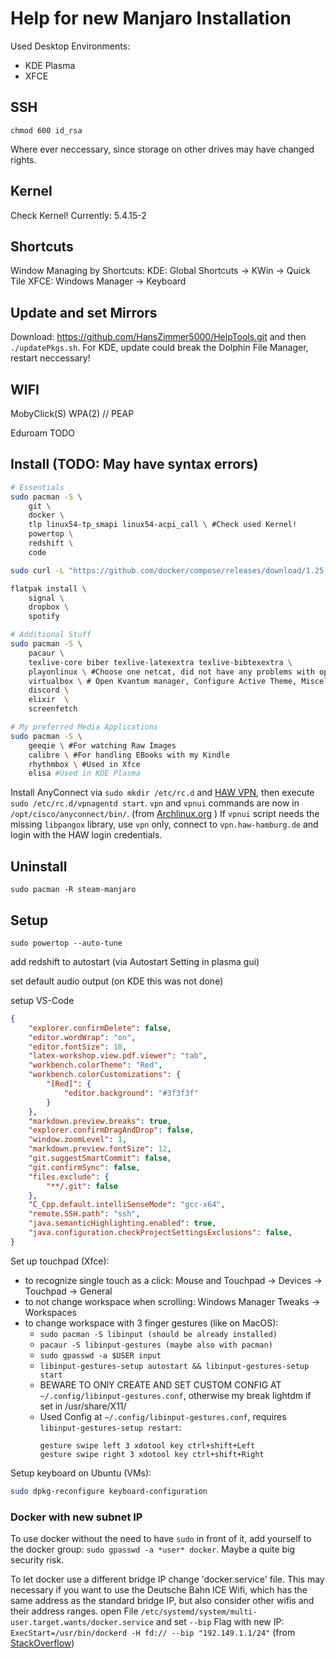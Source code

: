 # Help for new Manjaro Installation

Used Desktop Environments: 
- KDE Plasma
- XFCE

## SSH
```shell
chmod 600 id_rsa 
```
Where ever neccessary, since storage on other drives may have changed rights.

## Kernel
Check Kernel!
Currently: 5.4.15-2

## Shortcuts
Window Managing by Shortcuts:
KDE: Global Shortcuts -> KWin -> Quick Tile
XFCE: Windows Manager -> Keyboard

## Update and set Mirrors
Download: https://github.com/HansZimmer5000/HelpTools.git and then ```./updatePkgs.sh```. For KDE, update could break the Dolphin File Manager, restart neccessary!

## WIFI
MobyClick(S) WPA(2) // PEAP

Eduroam TODO

## Install (TODO: May have syntax errors)
```sh
# Essentials
sudo pacman -S \
    git \
    docker \
    tlp linux54-tp_smapi linux54-acpi_call \ #Check used Kernel!
    powertop \
    redshift \
    code

sudo curl -L "https://github.com/docker/compose/releases/download/1.25.3/docker-compose-$(uname -s)-$(uname -m)" -o /usr/local/bin/docker-compose && chmod +x /usr/local/bin/docker-compose # From https://docs.docker.com/compose/install/

flatpak install \
    signal \
    dropbox \
    spotify 

# Additional Stuff
sudo pacman -S \
    pacaur \
    texlive-core biber texlive-latexextra texlive-bibtexextra \
    playonlinux \ #Choose one netcat, did not have any problems with openbsd version yet.
    virtualbox \ # Open Kvantum manager, Configure Active Theme, Miscellaneous tab, disable Respect current DE (was not possible for me), Compositing and general look tab, Add "VirtualBoxVM" to Opaque apps list
    discord \
    elixir  \
    screenfetch

# My preferred Media Applications
sudo pacman -S \ 
    geeqie \ #For watching Raw Images
    calibre \ #For handling EBooks with my Kindle
    rhythmbox \ #Used in Xfce
    elisa #Used in KDE Plasma
```
Install AnyConnect via ```sudo mkdir /etc/rc.d``` and [HAW VPN](https://www.haw-hamburg.de/online-services/vpn/anyconnect-desktop.html), then execute ```sudo /etc/rc.d/vpnagentd start```. ```vpn``` and ```vpnui``` commands are now in ```/opt/cisco/anyconnect/bin/```. 
(from [Archlinux.org](https://bbs.archlinux.org/viewtopic.php?id=190444) )
If ```vpnui``` script needs the missing ```libpangox``` library, use `vpn` only, connect to 
`vpn.haw-hamburg.de` and login with the HAW login credentials.

## Uninstall

```shell
sudo pacman -R steam-manjaro
```

## Setup

```shell
sudo powertop --auto-tune
```

add redshift to autostart (via Autostart Setting in plasma gui)

set default audio output (on KDE this was not done)

setup VS-Code
```json
{
    "explorer.confirmDelete": false,
    "editor.wordWrap": "on",
    "editor.fontSize": 18,
    "latex-workshop.view.pdf.viewer": "tab",
    "workbench.colorTheme": "Red",
    "workbench.colorCustomizations": {
        "[Red]": {
            "editor.background": "#3f3f3f"
        }
    },
    "markdown.preview.breaks": true,
    "explorer.confirmDragAndDrop": false,
    "window.zoomLevel": 1,
    "markdown.preview.fontSize": 12,
    "git.suggestSmartCommit": false,
    "git.confirmSync": false,
    "files.exclude": {
        "**/.git": false
    },
    "C_Cpp.default.intelliSenseMode": "gcc-x64",
    "remote.SSH.path": "ssh",
    "java.semanticHighlighting.enabled": true,
    "java.configuration.checkProjectSettingsExclusions": false,
}
```

Set up touchpad (Xfce):
- to recognize single touch as a click: Mouse and Touchpad -> Devices -> Touchpad -> General
- to not change workspace when scrolling: Windows Manager Tweaks -> Workspaces
- to change workspace with 3 finger gestures (like on MacOS):
  - `sudo pacman -S libinput (should be already installed)`
  - `pacaur -S libinput-gestures (maybe also with pacman)`
  - `sudo gpasswd -a $USER input`
  - `libinput-gestures-setup autostart && libinput-gestures-setup start`
  - BEWARE TO ONlY CREATE AND SET CUSTOM CONFIG AT `~/.config/libinput-gestures.conf`, otherwise my break lightdm if set in /usr/share/X11/
  - Used Config at `~/.config/libinput-gestures.conf`, requires `libinput-gestures-setup restart`:
    ```
    gesture swipe left 3 xdotool key ctrl+shift+Left
    gesture swipe right 3 xdotool key ctrl+shift+Right
    ```

Setup keyboard on Ubuntu (VMs):
```sh
sudo dpkg-reconfigure keyboard-configuration
```

### Docker with new subnet IP

To use docker without the need to have `sudo` in front of it, add yourself to the docker group: `sudo gpasswd -a *user* docker`. Maybe a quite big security risk.

To let docker use a different bridge IP change 'docker.service' file. This may necessary if you want to use the Deutsche Bahn ICE Wifi, which has the same address as the standard bridge IP, but also consider other wifis and their address ranges. 
open File `/etc/systemd/system/multi-user.target.wants/docker.service` and set `--bip` Flag with new IP: `ExecStart=/usr/bin/dockerd -H fd:// --bip "192.149.1.1/24"`
(from [StackOverflow](https://stackoverflow.com/questions/52225493/change-default-docker0-bridge-ip-address))


